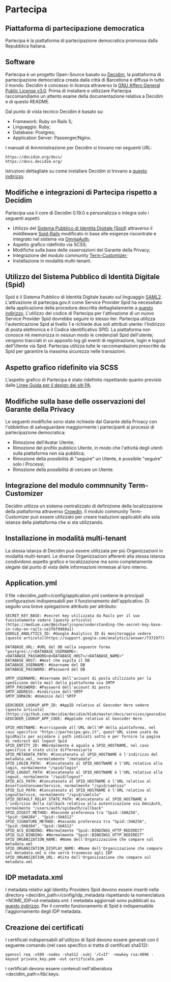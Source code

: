 # Partecipa

## Piattaforma di partecipazione democratica

Partecipa è la piattaforma di partecipazione democratica promossa dalla Repubblica Italiana.

## Software

Partecipa è un progetto Open-Source basato su [Decidim](https://github.com/decidim/decidim), la piattaforma di partecipazione democratica creata dalla città di Barcellona e
diffusa in tutto il mondo. Decidim è concesso in licenza attraverso la [GNU Affero General Public License v3.0](https://github.com/decidim/decidim/blob/develop/LICENSE-AGPLv3.txt).
Prima di installare e utilizzare Partecipa raccomandiamo un attento esame della documentazione relativa a Decidim e di questo README.

Dal punto di vista tecnico Decidim è basato su:
* Framework: Ruby on Rails 5;
* Linguaggio: Ruby;
* Database: Postgres;
* Application Server: Passenger/Nginx.

I manuali di Amministrazione per Decidim si trovano nei seguenti URL:

    https://decidim.org/docs/
    https://docs.decidim.org/
	
Istruzioni dettagliate su come installare Decidim si trovano a [questo indirizzo](https://platoniq.github.io/decidim-install/).

## Modifiche e integrazioni di Partecipa rispetto a Decidim

Partecipa usa il core di Decidim 0.19.0 e personalizza o integra solo i seguenti aspetti:

* Utilizzo del [Sistema Pubblico di Identità Digitale (Spid)](https://www.spid.gov.it/) attraverso il middleware [Spid-Rails](https://github.com/italia/spid-rails) modificato in base alle esigenze riscontrate e integrato nel sistema via [OmniaAuth](https://github.com/omniauth/omniauth);
* Aspetto grafico ridefinito via SCSS;
* Modifiche sulla base delle osservazioni del Garante della Privacy;
* Integrazione del modulo community [Term-Customizer](https://github.com/mainio/decidim-module-term_customizer);
* Installazione in modalità multi-tenant.
 
## Utilizzo del Sistema Pubblico di Identità Digitale (Spid)

Spid è il Sistema Pubblico di Identità Digitale basato sul linguaggio [SAML2](https://en.wikipedia.org/wiki/SAML_2.0). 
L'attivazione di partecipa.gov.it come Service Provider Spid ha necessitato della applicazione della procedura descritta dettagliatamente a [questo indirizzo](https://www.spid.gov.it/come-diventare-fornitore-di-servizi-pubblici-e-privati-con-spid).
L'utilizzo del codice di Partecipa per l'attivazione di un nuovo Service Provider Spid dovrebbe seguire lo stesso iter.
Partecipa utilizza l'autenticazione Spid al livello 1 e richiede due soli attributi utente: l'Indirizzo di posta elettronica e il Codice identificativo SPID.
La piattaforma non conosce né memorizza in nessun modo le credenziali Spid dell'utente; vengono tracciati in un apposito log gli eventi di registrazione, login e logout dell'Utente via Spid.
Partecipa utilizza tutte le raccomandazioni prescritte da Spid per garantire la massima sicurezza nelle transazioni.

## Aspetto grafico ridefinito via SCSS

L'aspetto grafico di Partecipa è stato ridefinito rispettando quanto previsto dalle [Linee Guida per il design dei siti PA](https://www.agid.gov.it/it/argomenti/linee-guida-design-pa).

## Modifiche sulla base delle osservazioni del Garante della Privacy 

Le seguenti modifiche sono state richieste dal Garante della Privacy con l'obbiettivo di salvaguardare maggiormente i partecipanti ai processi di partecipazione democratica:

* Rimozione dell'Avatar Utente;
* Rimozione del profilo pubblico Utente, in modo che l'attività degli utenti sulla piattaforma non sia pubblica;
* Rimozione della possibilità di "seguire" un Utente, è possibile "seguire" solo i Processi;
* Rimozione della possibilità di cercare un Utente.

## Integrazione del modulo commnunity Term-Customizer

Decidim utilizza un sistema centralizzato di definizione della localizzazione della piattaforma attraverso [Crowdin](https://crowdin.com/). Il modulo community Term-Customizer può essere utilizzato per creare traduzioni applicabili alla sola istanza della piattaforma che si sta utilizzando.

## Installazione in modalità multi-tenant

La stessa istanza di Decidim può essere utilizzata per più Organizzazioni in modalità multi-tenant. Le diverse Organizzazioni afferenti alla stessa istanza condividono aspetto grafico e localizzazione ma sono completamente slegate dal punto di vista delle informazioni immesse al loro interno.

## Application.yml

Il file <decidim_path>/config/application.yml contiene le principali configurazioni indispensabili per il funzionamento dell'applicativo.
Di seguito una breve spiegazione attributo per attributo:

	SECRET_KEY_BASE: #secret key utilizzata da Rails per il suo funzionamento vedere [questo articolo](https://medium.com/@michaeljcoyne/understanding-the-secret-key-base-in-ruby-on-rails-ce2f6f9968a1)
	GOOGLE_ANALYTICS_ID: #Google Analytics ID di monitoraggio vedere [questo articolo](https://support.google.com/analytics/answer/7372977)

	DATABASE_URL: #URL del DB nella seguente forma "postgres://<DATABASE_USERNAME>:<DATABASE_PASSWORD>@<DATABASE_HOST>/<DATABASE_NAME>"
	DATABASE_HOST: #Host che ospita il DB
	DATABASE_USERNAME: #Username del DB
	DATABASE_PASSWORD: #Password del DB

	SMTP_USERNAME: #Username dell'account di posta utilizzato per la spedizione delle mail della piattaforma via SMTP
	SMTP_PASSWORD: #Password dell'account di posta
	SMTP_ADDRESS: #indirizzo dell'SMTP
	SMTP_DOMAIN: #dominio dell'SMTP

	GEOCODER_LOOKUP_APP_ID: #AppID relativo al Geocoder Here vedere [questo articolo](https://github.com/decidim/decidim/blob/master/docs/services/geocoding.md)
	GEOCODER_LOOKUP_APP_CODE: #AppCode relativo al Geocoder Here

	SPID_HOSTNAME: #corrisponde all'URL dell'HP della piattaforma, nel caso specifico "https://partecipa.gov.it", quest'URL viene usato da SpidRails per accodare i path indicati sotto e per fornire la pagina di redirect dal logout Spid
	SPID_ENTITY_ID: #Normalmente è uguale a SPID_HOSTNAME, nel caso specifico è stato utile differenziarlo 
	SPID_METADATA_PATH: #Concatenato al SPID_HOSTNAME è l'indirizzo del metadata.xml, normalemente "/metadata"
	SPID_LOGIN_PATH:  #Concatenato al SPID_HOSTNAME è l'URL relativo alla login, normalmente "/spid/login"
	SPID_LOGOUT_PATH: #Concatenato al SPID_HOSTNAME è l'URL relativo alla logout, normalmente "/spid/logout"
	SPID_ACS_PATH: #Concatenato al SPID_HOSTNAME è l'URL relativo al AssertionConsumerService, normalmente "/spid/samlsso"
	SPID_SLO_PATH: #Concatenato al SPID_HOSTNAME è l'URL relativo al LogoutService, normalmente "/spid/samlslo"
	SPID_DEFAULT_RELAY_STATE_PATH: #Concatenato al SPID_HOSTNAME è l'indirizzo della callback relativa alla autenticazione via OmniAuth, normalmente "/users/auth/spidauth/callback"
	SPID_DIGEST_METHOD: #Secondo preferenza tra "Spid::SHA256", "Spid::SHA384", "Spid::SHA512"
	SPID_SIGNATURE_METHOD: #Secondo preferenza tra "Spid::SHA256", "Spid::SHA384", "Spid::SHA512"
	SPID_ACS_BINDING: #Normalmente "Spid::BINDINGS_HTTP_REDIRECT"
	SPID_SLO_BINDING: #Normalmente "Spid::BINDINGS_HTTP_REDIRECT"
	SPID_ORGANIZATION_NAME: #Nome dell'Organizzazione che compare sul metadata.xml
	SPID_ORGANIZATION_DISPLAY_NAME: #Nome dell'Organizzazione che compare sul metadata.xml e che verrà trasmesso agli IDP
	SPID_ORGANIZATION_URL: #Sito dell'Organizzazione che compare sul metadata.xml

## IDP metadata.xml

I metadata relativi agli Identity Providers Spid devono essere inseriti nella directory <decidim_path>/config/idp_metadata rispettando la nomenclatura <NOME_IDP>id-metadata.xml.
I metadata aggiornati sono pubblicati su [questo indirizzo](https://www.agid.gov.it/it/piattaforme/spid/identity-provider-accreditati). Per il corretto funzionamento di Spid è indispensabile l'aggiornamento degli IDP metadata.

## Creazione dei certificati

I certificati indispensabili all'utilizzo di Spid devono essere generati con il seguente comando (nel caso specifico si tratta di certificati sha512):

	openssl req -x509 -nodes -sha512 -subj '/C=IT' -newkey rsa:4096 -keyout private_key.pem -out certificate.pem

I certificati devono essere contenuti nell'alberatura <decidim_path>/lib/.keys.